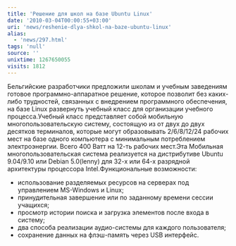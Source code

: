 ```yaml
---
title: 'Решение для школ на базе Ubuntu Linux'
date: '2010-03-04T00:00:55+03:00'
uri: 'news/reshenie-dlya-shkol-na-baze-ubuntu-linux'
alias: 
  - 'news/297.html'
tags: 'null'
source: ''
unixtime: 1267650055
visits: 1812
---
```

Бельгийские разработчики предложили школам и учебным заведениям готовое программно-аппаратное решение, которое позволит без каких-либо трудностей, связанных с внедрением программного обеспечения, на базе Linux развернуть учебный класс для организации учебного процесса.Учебный класс представляет собой мобильную многопользовательскую систему, состоящую из от двух до двух десятков терминалов, которые могут образовывать 2/6/8/12/24 рабочих мест на базе одного компьютера с минимальным потреблением электроэнергии. Всего 400 Ватт на 12-ть рабочих мест.Эта Мобильная многопользовательская система реализуется на дистрибутиве Ubuntu 9.04/9.10 или Debian 5.0(lenny) для 32-х или 64-х разрядной архитектуры процессора Intel.Функциональные возможности:

*   использование разделяемых ресурсов на серверах под управлением MS-Windows и Linux;
*   принудительная завершение или по заданному времени сессии учащихся;
*   просмотр истории поиска и загрузка элементов после входа в систему;
*   два способа реализации аудио-системы для каждого пользователя;
*   сохранение данных на флэш-память через USB интерфейс.
